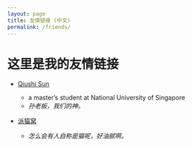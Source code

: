 ```yaml
---
layout: page
title: 友情链接 (中文)
permalink: /friends/
---
```

<!-- 
This is the base Jekyll theme. You can find out more info about customizing your Jekyll theme, as well as basic Jekyll usage documentation at [jekyllrb.com](https://jekyllrb.com/)

You can find the source code for Minima at GitHub:
[jekyll][jekyll-organization] /
[minima](https://github.com/jekyll/minima)

You can find the source code for Jekyll at GitHub:
[jekyll][jekyll-organization] /
[jekyll](https://github.com/jekyll/jekyll)


[jekyll-organization]: https://github.com/jekyll -->

# 这里是我的友情链接

- [Qiushi Sun](https://qiushisun.github.io/academics/)
    - a master’s student at National University of Singapore
    - *孙老板，我们的神。*

- [派猫窝](https://pwe.cat/)
    - *怎么会有人自称是猫呢，好油腻啊。*